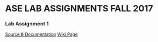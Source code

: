 <h1>ASE LAB ASSIGNMENTS FALL 2017</h1>

<h3>Lab Assignment 1</h3>
<a href="https://github.com/shreyaabadri/CS5551_shreyaasridhar_labassignments/tree/master/Lab_assignment_1">Source & Documentation</a>
<a href="https://github.com/shreyaabadri/CS5551_shreyaasridhar_labassignments/wiki/ASE-Lab-Assignment-1">Wiki Page</a>



